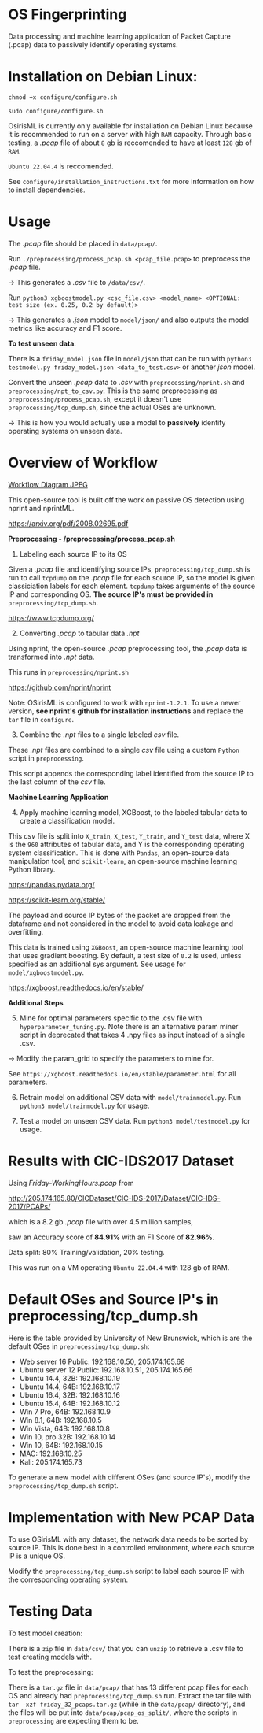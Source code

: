 # OS Fingerprinting

Data processing and machine learning application of Packet Capture (.pcap) data to passively identify operating systems.

# Installation on Debian Linux:

`chmod +x configure/configure.sh`

`sudo configure/configure.sh`

OsirisML is currently only available for installation on Debian Linux because it is recommended to run on a server with high `RAM` capacity. Through basic testing, a *.pcap* file of about `8` gb is reccomended to have at least `128` gb of `RAM`.

`Ubuntu 22.04.4` is reccomended.

See `configure/installation_instructions.txt` for more information on how to install dependencies.

# Usage

The *.pcap* file should be placed in `data/pcap/`.

Run `./preprocessing/process_pcap.sh <pcap_file.pcap>` to preprocess the *.pcap* file.

-> This generates a *.csv* file to `/data/csv/`.

Run `python3 xgboostmodel.py <csc_file.csv> <model_name> <OPTIONAL: test size (ex. 0.25, 0.2 by default)>`

-> This generates a *.json* model to `model/json/` and also outputs the model metrics like accuracy and F1 score.

**To test unseen data**:

There is a `friday_model.json` file in `model/json` that can be run with `python3 testmodel.py friday_model.json <data_to_test.csv>` or another *json* model.

Convert the unseen *.pcap* data to *.csv* with `preprocessing/nprint.sh` and `preprocessing/npt_to_csv.py`. This is the same preprocessing as `preprocessing/process_pcap.sh`, except it doesn't use `preprocessing/tcp_dump.sh`, since the actual OSes are unknown.

-> This is how you would actually use a model to **passively** identify operating systems on unseen data.

# Overview of Workflow

[Workflow Diagram JPEG](OsirisML.jpeg)

This open-source tool is built off the work on passive OS detection using nprint and nprintML.

https://arxiv.org/pdf/2008.02695.pdf

**Preprocessing - /preprocessing/process_pcap.sh**

1. Labeling each source IP to its OS

Given a *.pcap* file and identifying source IPs, `preprocessing/tcp_dump.sh` is run to call `tcpdump` on the *.pcap* file for each source IP, so the model is given classiciation labels for each element. `tcpdump` takes arguments of the source IP and corresponding OS. **The source IP's must be provided in**  `preprocessing/tcp_dump.sh`.

https://www.tcpdump.org/

2. Converting *.pcap* to tabular data *.npt*

Using nprint, the open-source *.pcap* preprocessing tool, the *.pcap* data is transformed into *.npt* data.

This runs in `preprocessing/nprint.sh`

https://github.com/nprint/nprint

Note: OSirisML is configured to work with `nprint-1.2.1`. To use a newer version, **see nprint's github for installation instructions** and replace the `tar` file in `configure`.

3. Combine the *.npt* files to a single labeled *csv* file.

These *.npt* files are combined to a single *csv* file using a custom `Python` script in `preprocessing`.

This script appends the corresponding label identified from the source IP to the last column of the *csv* file.

**Machine Learning Application**

4. Apply machine learning model, XGBoost, to the labeled tabular data to create a classification model.

This *csv* file is split into `X_train`, `X_test`, `Y_train`, and `Y_test` data, where X is the `960` attributes of tabular data, and Y is the corresponding operating system classification. This is done with `Pandas`, an open-source data manipulation tool, and `scikit-learn`, an open-source machine learning Python library.

https://pandas.pydata.org/

https://scikit-learn.org/stable/

The payload and source IP bytes of the packet are dropped from the dataframe and not considered in the model to avoid data leakage and overfitting.

This data is trained using `XGBoost`, an open-source machine learning tool that uses gradient boosting. By default, a test size of `0.2` is used, unless specified as an additional sys argument. See usage for `model/xgboostmodel.py`.

https://xgboost.readthedocs.io/en/stable/


**Additional Steps**

5. Mine for optimal parameters specific to the .csv file with `hyperparameter_tuning.py`. Note there is an alternative param miner script in deprecated that takes 4 .npy files as input instead of a single .csv.

-> Modify the param_grid to specify the parameters to mine for.

See `https://xgboost.readthedocs.io/en/stable/parameter.html` for all parameters.

6. Retrain model on additional CSV data with `model/trainmodel.py`. Run `python3 model/trainmodel.py` for usage.

7. Test a model on unseen CSV data. Run `python3 model/testmodel.py` for usage.

# Results with CIC-IDS2017 Dataset

Using *Friday-WorkingHours.pcap* from

http://205.174.165.80/CICDataset/CIC-IDS-2017/Dataset/CIC-IDS-2017/PCAPs/

which is a 8.2 gb *.pcap* file with over 4.5 million samples,

saw an Accuracy score of **84.91%** with an F1 Score of **82.96%**.

Data split: 80% Training/validation, 20% testing.

This was run on a VM operating `Ubuntu 22.04.4` with 128 gb of RAM.

# Default OSes and Source IP's in preprocessing/tcp_dump.sh

Here is the table provided by University of New Brunswick, which is are the default OSes in `preprocessing/tcp_dump.sh`:
- Web server 16 Public: 192.168.10.50, 205.174.165.68
- Ubuntu server 12 Public: 192.168.10.51, 205.174.165.66
- Ubuntu 14.4, 32B: 192.168.10.19
- Ubuntu 14.4, 64B: 192.168.10.17
- Ubuntu 16.4, 32B: 192.168.10.16
- Ubuntu 16.4, 64B: 192.168.10.12
- Win 7 Pro, 64B: 192.168.10.9
- Win 8.1, 64B: 192.168.10.5
- Win Vista, 64B: 192.168.10.8
- Win 10, pro 32B: 192.168.10.14
- Win 10, 64B: 192.168.10.15
- MAC: 192.168.10.25
- Kali: 205.174.165.73

To generate a new model with different OSes (and source IP's), modify the `preprocessing/tcp_dump.sh` script.

# Implementation with New PCAP Data

To use OSirisML with any dataset, the network data needs to be sorted by source IP. This is done best in a controlled environment, where each source IP is a unique OS.

Modify the `preprocessing/tcp_dump.sh` script to label each source IP with the corresponding operating system.

# Testing Data

To test model creation:

There is a `zip` file in `data/csv/` that you can `unzip` to retrieve a .csv file to test creating models with.

To test the preprocessing:

There is a `tar.gz` file in `data/pcap/` that has 13 different pcap files for each OS and already had `preprocessing/tcp_dump.sh` run. Extract the tar file with `tar -xzf friday_32_pcaps.tar.gz` (while in the `data/pcap/` directory), and the files will be put into `data/pcap/pcap_os_split/`, where the scripts in `preprocessing` are expecting them to be.
